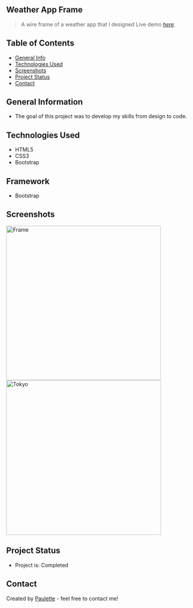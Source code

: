 ## Weather App Frame
>A wire frame of a weather app that I designed
> Live demo [_here_](https://paulette-zaldivar-flores.github.io/Weather-App-Frame/).

## Table of Contents
* [General Info](#general-information)
* [Technologies Used](#technologies-used)
* [Screenshots](#screenshots)
* [Project Status](#project-status)
* [Contact](#contact)


## General Information
<ul><li>The goal of this project was to develop my skills from design to code.</li></ul>


## Technologies Used
<ul>
  <li>HTML5</li>
  <li>CSS3</li>
  <li>Bootstrap</li> </ul>
  
  ## Framework 
<ul>
  <li>Bootstrap</li></ul>
  



## Screenshots
<img width="412" alt="Frame" src="https://user-images.githubusercontent.com/96970580/153133665-d34b17af-d618-4fe5-9911-9f563a4781b2.png">

<img width="413" alt="Tokyo" src="https://user-images.githubusercontent.com/96970580/153133690-ad6cf7a5-2a18-483f-8490-81e874d75a6f.png">







## Project Status
<ul>
<li>Project is: Completed</li></ul>


## Contact
Created by [Paulette](https://pzf.netlify.app/) - feel free to contact me!







































